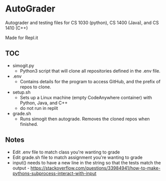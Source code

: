 # AutoGrader
Autograder and testing files for CS 1030 (python), CS 1400 (Java), and CS 1410 (C++)

Made for Repl.it

## TOC
* simogit.py
	* Python3 script that will clone all repositories defined in the .env file.
* .env
	* Contains details for the program to access GitHub, and the prefix of repos to clone.
* setup.sh
	* Sets up a Linux machine (empty CodeAnywhere container) with Python, Java, and C++
    * do not run in replit
* grade.sh
	* Runs simogit then autograde. Removes the cloned repos when finished.

## Notes
* Edit .env file to match class you're wanting to grade
* Edit grade.sh file to match assignment you're wanting to grade
* input() needs to have a new line in the string so that the tests match the output - https://stackoverflow.com/questions/33984941/how-to-make-pythons-subprocess-interact-with-input
